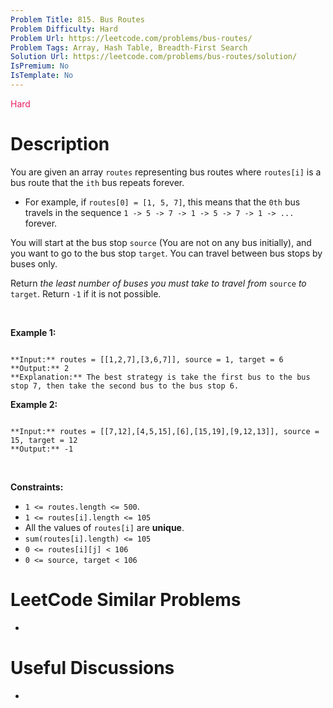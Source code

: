 ```yaml
---
Problem Title: 815. Bus Routes
Problem Difficulty: Hard
Problem Url: https://leetcode.com/problems/bus-routes/
Problem Tags: Array, Hash Table, Breadth-First Search
Solution Url: https://leetcode.com/problems/bus-routes/solution/
IsPremium: No
IsTemplate: No
---
```


<span style="color: rgb(233, 30, 99);">Hard</span>

# Description

You are given an array `routes` representing bus routes where `routes[i]` is a bus route that the `ith` bus repeats forever.


* For example, if `routes[0] = [1, 5, 7]`, this means that the `0th` bus travels in the sequence `1 -> 5 -> 7 -> 1 -> 5 -> 7 -> 1 -> ...` forever.


You will start at the bus stop `source` (You are not on any bus initially), and you want to go to the bus stop `target`. You can travel between bus stops by buses only.


Return *the least number of buses you must take to travel from* `source` *to* `target`. Return `-1` if it is not possible.


 


**Example 1:**



```

**Input:** routes = [[1,2,7],[3,6,7]], source = 1, target = 6
**Output:** 2
**Explanation:** The best strategy is take the first bus to the bus stop 7, then take the second bus to the bus stop 6.

```

**Example 2:**



```

**Input:** routes = [[7,12],[4,5,15],[6],[15,19],[9,12,13]], source = 15, target = 12
**Output:** -1

```

 


**Constraints:**


* `1 <= routes.length <= 500`.
* `1 <= routes[i].length <= 105`
* All the values of `routes[i]` are **unique**.
* `sum(routes[i].length) <= 105`
* `0 <= routes[i][j] < 106`
* `0 <= source, target < 106`




# LeetCode Similar Problems

- []()

# Useful Discussions

- []()
